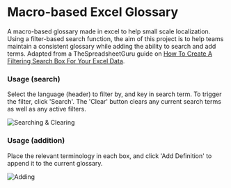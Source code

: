 # Macro-based Excel Glossary

A macro-based glossary made in excel to help small scale localization.
Using a filter-based search function, the aim of this project is to help teams maintain a consistent glossary while adding the ability to search and add terms. Adapted from a TheSpreadsheetGuru guide on [How To Create A Filtering Search Box For Your Excel Data](https://www.thespreadsheetguru.com/blog/2014/11/3/filtering-search-box).

### Usage (search)

Select the language (header) to filter by, and key in search term. To trigger the filter, click 'Search'. The 'Clear' button clears any current search terms as well as any active filters. 

![Searching & Clearing](https://i.imgur.com/nFgUhS0.gif "Searching and Clearing")


### Usage (addition)

Place the relevant terminology in each box, and click 'Add Definition' to append it to the current glossary.

![Adding](https://i.imgur.com/ZZ35qaL.gif "Adding a definition")
